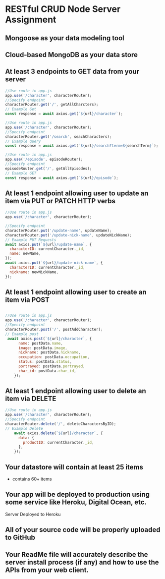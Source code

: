 # RESTful CRUD Node Server Assignment

## Mongoose as your data modeling tool

## Cloud-based MongoDB as your data store

## At least 3 endpoints to GET data from your server

```javascript
//Use route in app.js
app.use('/character', characterRouter);
//Specify endpoint
characterRouter.get('/', getAllCharcters);
// Example Get
const response = await axios.get(`${url}/character`);
```

```javascript
//Use route in app.js
app.use('/character', characterRouter);
//Specify endpoint
characterRouter.get('/search', seachCharacters);
// Example query
const response = await axios.get(`${url}/search?term=${searchTerm}`);
```

```javascript
//Use route in app.js
app.use('/episode', episodeRouter);
//Specify endpoint
episodeRouter.get('/', getAllEpisodes);
// Example GET
const response = await axios.get(`${url}/episode`);
```

## At least 1 endpoint allowing user to update an item via PUT or PATCH HTTP verbs

```javascript
//Use route in app.js
app.use('/character', characterRouter);

//Specify endpoint
characterRouter.put('/update-name', updateName);
characterRouter.put('/update-nick-name', updateNickName);
// Example PUT Requests
await axios.put(`${url}/update-name`, {
  characterID: currentCharacter._id,
  name: newName,
});
await axios.put(`${url}/update-nick-name`, {
  characterID: currentCharacter._id,
  nickname: newNickName,
});
```

## At least 1 endpoint allowing user to create an item via POST

```javascript

//Use route in app.js
app.use('/character', characterRouter);
//Specify endpoint
characterRouter.post('/', postAddCharacter);
// Example post
 await axios.post(`${url}/character`, {
      name: postData.name,
      image: postData.image,
      nickname: postData.nickname,
      occupation: postData.occupation,
      status: postData.status,
      portrayed: postData.portrayed,
      char_id: postData.char_id,
    });
```
## At least 1 endpoint allowing user to delete an item via DELETE

```javascript
//Use route in app.js
app.use('/character', characterRouter);
//Specify endpoint
characterRouter.delete('/', deleteCharactersByID);
// Example Delete
    await axios.delete(`${url}/character`, {
      data: {
        productID: currentCharacter._id,
      },
    });
```

## Your datastore will contain at least 25 items
- contains 60+ items

## Your app will be deployed to production using some service like Heroku, Digital Ocean, etc.
Server Deployed to Heroku

## All of your source code will be properly uploaded to GitHub

## Your ReadMe file will accurately describe the server install process (if any) and how to use the APIs from your web client.
